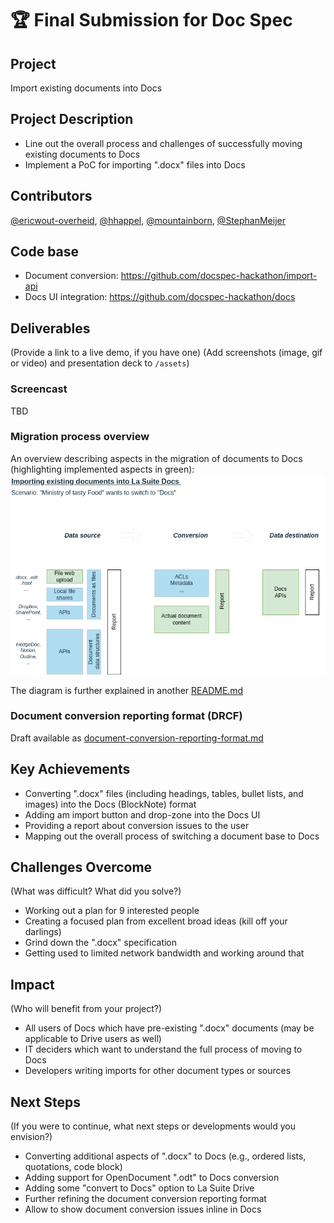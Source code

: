 
# 🏆 Final Submission for Doc Spec

## Project
Import existing documents into Docs

## Project Description
- Line out the overall process and challenges of successfully moving existing documents to Docs
- Implement a PoC for importing ".docx" files into Docs

## Contributors
<a href="https://github.com/ericwout-overheid">@ericwout-overheid</a>, <a href="https://github.com/hhappel">@hhappel</a>, <a href="https://github.com/mountainborn">@mountainborn</a>, <a href="https://github.com/StephanMeijer">@StephanMeijer</a>

## Code base
- Document conversion: https://github.com/docspec-hackathon/import-api
- Docs UI integration: https://github.com/docspec-hackathon/docs

## Deliverables 
(Provide a link to a live demo, if you have one)
(Add screenshots (image, gif or video) and presentation deck to `/assets`)

### Screencast
TBD

### Migration process overview
An overview describing aspects in the migration of documents to Docs (highlighting implemented aspects in green):
![Overview describing aspects in the migration of Documents to Docs (highlighting implemented aspects)](assets/lasuite-docs-migration-big-picture.drawio-highlighted.png)

The diagram is further explained in another [README.md](https://github.com/docspec-hackathon/documentation/blob/main/README.md)

### Document conversion reporting format (DRCF)
Draft available as [document-conversion-reporting-format.md](https://github.com/docspec-hackathon/documentation/blob/main/document-conversion-reporting-format.md)

## Key Achievements
- Converting ".docx" files (including headings, tables, bullet lists, and images) into the Docs (BlockNote) format
- Adding am import button and drop-zone into the Docs UI
- Providing a report about conversion issues to the user
- Mapping out the overall process of switching a document base to Docs

## Challenges Overcome
(What was difficult? What did you solve?)

- Working out a plan for 9 interested people
- Creating a focused plan from excellent broad ideas (kill off your darlings)
- Grind down the ".docx" specification
- Getting used to limited network bandwidth and working around that

## Impact
(Who will benefit from your project?)

- All users of Docs which have pre-existing ".docx" documents (may be applicable to Drive users as well)
- IT deciders which want to understand the full process of moving to Docs
- Developers writing imports for other document types or sources

## Next Steps
(If you were to continue, what next steps or developments would you envision?)

- Converting additional aspects of ".docx" to Docs (e.g., ordered lists, quotations, code block)
- Adding support for OpenDocument ".odt" to Docs conversion
- Adding some "convert to Docs" option to La Suite Drive
- Further refining the document conversion reporting format
- Allow to show document conversion issues inline in Docs

